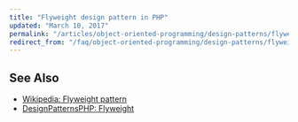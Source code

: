```yaml
---
title: "Flyweight design pattern in PHP"
updated: "March 10, 2017"
permalink: "/articles/object-oriented-programming/design-patterns/flyweight/"
redirect_from: "/faq/object-oriented-programming/design-patterns/flyweight/"
---
```


## See Also

* [Wikipedia: Flyweight pattern](https://en.wikipedia.org/wiki/Flyweight_pattern)
* [DesignPatternsPHP: Flyweight](http://designpatternsphp.readthedocs.io/en/latest/Structural/Flyweight/README.html)
